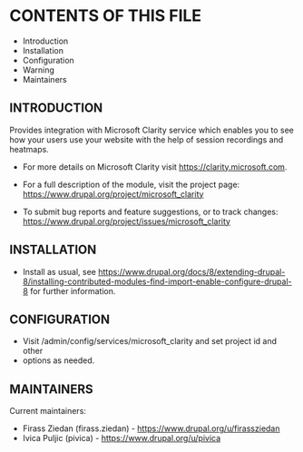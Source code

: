# CONTENTS OF THIS FILE

* Introduction
* Installation
* Configuration
* Warning
* Maintainers

## INTRODUCTION

Provides integration with Microsoft Clarity service which enables you to see how
your users use your website with the help of session recordings and heatmaps.

* For more details on Microsoft Clarity visit <https://clarity.microsoft.com>.

* For a full description of the module, visit the project page:
  <https://www.drupal.org/project/microsoft_clarity>

* To submit bug reports and feature suggestions, or to track changes:
  <https://www.drupal.org/project/issues/microsoft_clarity>

## INSTALLATION

* Install as usual, see
  <https://www.drupal.org/docs/8/extending-drupal-8/installing-contributed-modules-find-import-enable-configure-drupal-8>
  for further information.

## CONFIGURATION

* Visit /admin/config/services/microsoft_clarity and set project id and other
* options as needed.

## MAINTAINERS

Current maintainers:

* Firass Ziedan (firass.ziedan) - <https://www.drupal.org/u/firassziedan>
* Ivica Puljic (pivica) - <https://www.drupal.org/u/pivica>
